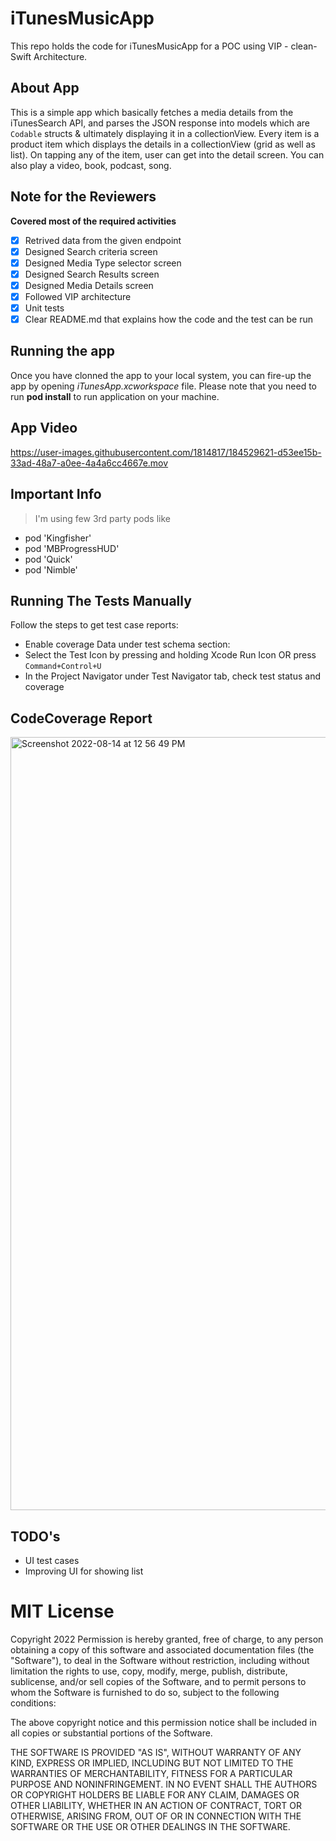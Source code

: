 # iTunesMusicApp
This repo holds the code for iTunesMusicApp for a POC using VIP - clean-Swift Architecture.

## About App
This is a simple app which basically fetches a media details from the iTunesSearch API, and parses the JSON response into models which are `Codable` structs & ultimately displaying it in a collectionView. Every item is a product item which displays the details in a collectionView (grid as well as list). On tapping any of the item, user can get into the detail screen.
You can also play a video, book, podcast, song.

## Note for the Reviewers

**Covered most of the required activities**
- [x] Retrived data from the given endpoint 
- [x] Designed Search criteria screen
- [x] Designed Media Type selector screen
- [x] Designed Search Results screen
- [x] Designed Media Details screen
- [x] Followed VIP architecture
- [x] Unit tests
- [x] Clear README.md that explains how the code and the test can be run

## Running the app
Once you have clonned the app to your local system, you can fire-up the app by opening _iTunesApp.xcworkspace_ file.
Please note that you need to run **pod install** to run application on your machine.

## App Video
https://user-images.githubusercontent.com/1814817/184529621-d53ee15b-33ad-48a7-a0ee-4a4a6cc4667e.mov


## Important Info 
> I'm using few 3rd party pods like 

- pod 'Kingfisher'
- pod 'MBProgressHUD' 
- pod 'Quick'
- pod 'Nimble'

## Running The Tests Manually 
Follow the steps to get test case reports:
* Enable coverage Data under test schema section:
* Select the Test Icon by pressing and holding Xcode Run Icon OR press `Command+Control+U`
* In the Project Navigator under Test Navigator tab, check test status and coverage 


## CodeCoverage Report
<img width="1237" alt="Screenshot 2022-08-14 at 12 56 49 PM" src="https://user-images.githubusercontent.com/1814817/184529778-29f5a68f-00e1-4e28-9808-4cea580071af.png">

## TODO's
* UI test cases
* Improving UI for showing list

# MIT License
Copyright 2022
Permission is hereby granted, free of charge, to any person obtaining a copy of this software and associated documentation files (the "Software"), to deal in the Software without restriction, including without limitation the rights to use, copy, modify, merge, publish, distribute, sublicense, and/or sell copies of the Software, and to permit persons to whom the Software is furnished to do so, subject to the following conditions:

The above copyright notice and this permission notice shall be included in all copies or substantial portions of the Software.

THE SOFTWARE IS PROVIDED "AS IS", WITHOUT WARRANTY OF ANY KIND, EXPRESS OR IMPLIED, INCLUDING BUT NOT LIMITED TO THE WARRANTIES OF MERCHANTABILITY, FITNESS FOR A PARTICULAR PURPOSE AND NONINFRINGEMENT. IN NO EVENT SHALL THE AUTHORS OR COPYRIGHT HOLDERS BE LIABLE FOR ANY CLAIM, DAMAGES OR OTHER LIABILITY, WHETHER IN AN ACTION OF CONTRACT, TORT OR OTHERWISE, ARISING FROM, OUT OF OR IN CONNECTION WITH THE SOFTWARE OR THE USE OR OTHER DEALINGS IN THE SOFTWARE.


